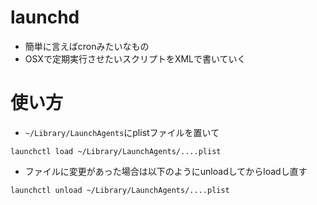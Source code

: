 # launchd
- 簡単に言えばcronみたいなもの
- OSXで定期実行させたいスクリプトをXMLで書いていく

# 使い方

- `~/Library/LaunchAgents`にplistファイルを置いて
```
launchctl load ~/Library/LaunchAgents/....plist
```
- ファイルに変更があった場合は以下のようにunloadしてからloadし直す
```
launchctl unload ~/Library/LaunchAgents/....plist
```
